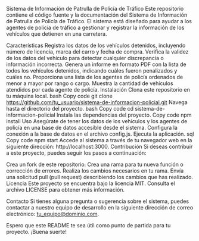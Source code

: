 Sistema de Información de Patrulla de Policía de Tráfico
Este repositorio contiene el código fuente y la documentación del Sistema de Información de Patrulla de Policía de Tráfico. El sistema está diseñado para ayudar a los agentes de policía de tráfico a gestionar y registrar la información de los vehículos que detienen en una carretera.

Características
Registra los datos de los vehículos detenidos, incluyendo número de licencia, marca del carro y fecha de compra.
Verifica la validez de los datos del vehículo para detectar cualquier discrepancia o información incorrecta.
Genera un informe en formato PDF con la lista de todos los vehículos detenidos, indicando cuáles fueron penalizados y cuáles no.
Proporciona una lista de los agentes de policía ordenados de menor a mayor por rango o cargo.
Muestra la cantidad de vehículos atendidos por cada agente de policía.
Instalación
Clona este repositorio en tu máquina local.
bash
Copy code
git clone https://github.com/tu_usuario/sistema-de-informacion-policial.git
Navega hasta el directorio del proyecto.
bash
Copy code
cd sistema-de-informacion-policial
Instala las dependencias del proyecto.
Copy code
npm install
Uso
Asegúrate de tener los datos de los vehículos y los agentes de policía en una base de datos accesible desde el sistema.
Configura la conexión a la base de datos en el archivo config.js.
Ejecuta la aplicación.
sql
Copy code
npm start
Accede al sistema a través de tu navegador web en la siguiente dirección: http://localhost:3000.
Contribución
Si deseas contribuir a este proyecto, puedes seguir los pasos a continuación:

Crea un fork de este repositorio.
Crea una rama para tu nueva función o corrección de errores.
Realiza los cambios necesarios en tu rama.
Envía una solicitud pull (pull request) describiendo los cambios que has realizado.
Licencia
Este proyecto se encuentra bajo la licencia MIT. Consulta el archivo LICENSE para obtener más información.

Contacto
Si tienes alguna pregunta o sugerencia sobre el sistema, puedes contactar a nuestro equipo de desarrollo en la siguiente dirección de correo electrónico: tu_equipo@dominio.com.

Espero que este README te sea útil como punto de partida para tu proyecto. ¡Buena suerte!
